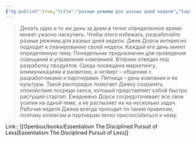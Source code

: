 ```yaml
---
{"dg-publish":true,"title":"разные режимы для разных дней недели","tags":["quotes"],"date":"2023-12-03T13:31:59+03:00","modified_at":"2023-12-13T10:45:08+03:00","alias":"разные режимы для разных дней недели","dg-path":"/quotes/202312031331.md","permalink":"/quotes/202312031331/","dgPassFrontmatter":true}
---
```



> Делать одно и то же день за днем в точно определенное время может ужасно наскучить. Чтобы этого избежать, разработайте разные режимы для разных дней недели. Джек Дорси интересно подходит к планированию своей недели. Каждый его день имеет определенную тему. Понедельник предназначен для проведения совещаний и управления компанией. Вторник отведен под разработку продуктов. Среда посвящена маркетингу, коммуникациям и развитию, а четверг – общению с разработчиками и партнерами. Пятница – день компании и ее культуры. Такой распорядок помогает Джеку сохранять спокойствие посреди хаоса, который представляет собой быстро растущий стартап. Ежедневно Дорси сосредоточивает все свои усилия на одной теме, а не распыляет их на несколько задач. Рабочая неделя Джека всегда проходит по таким правилам, поэтому коллегам и партнерам легко приспособиться к нему.

Link:: [[Openbox/books/Essentialism The Disciplined Pursuit of Less\|Essentialism The Disciplined Pursuit of Less]]
